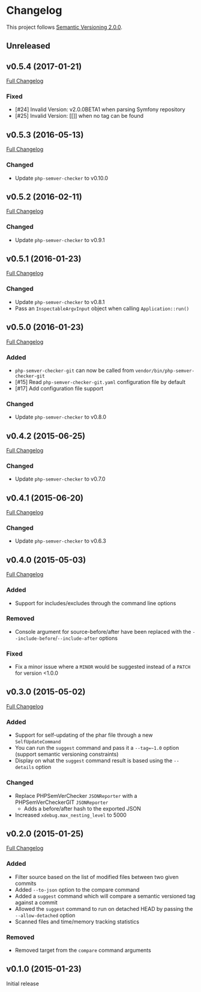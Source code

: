 # Changelog

This project follows [Semantic Versioning 2.0.0](http://semver.org/).

## <a name="unreleased"></a>Unreleased

## <a name="v0.5.4"></a>v0.5.4 (2017-01-21)
[Full Changelog](https://github.com/tomzx/php-semver-checker-git/compare/v0.5.3...v0.5.4)
### Fixed
* [#24] Invalid Version: v2.0.0BETA1 when parsing Symfony repository
* [#25] Invalid Version: [[]] when no tag can be found

## <a name="v0.5.3"></a>v0.5.3 (2016-05-13)
[Full Changelog](https://github.com/tomzx/php-semver-checker-git/compare/v0.5.2...v0.5.3)
### Changed
* Update `php-semver-checker` to v0.10.0

## <a name="v0.5.2"></a>v0.5.2 (2016-02-11)
[Full Changelog](https://github.com/tomzx/php-semver-checker-git/compare/v0.5.1...v0.5.2)
### Changed
* Update `php-semver-checker` to v0.9.1

## <a name="v0.5.1"></a>v0.5.1 (2016-01-23)
[Full Changelog](https://github.com/tomzx/php-semver-checker-git/compare/v0.5.0...v0.5.1)
### Changed
* Update `php-semver-checker` to v0.8.1
* Pass an `InspectableArgvInput` object when calling `Application::run()`

## <a name="v0.5.0"></a>v0.5.0 (2016-01-23)
[Full Changelog](https://github.com/tomzx/php-semver-checker-git/compare/v0.4.2...v0.5.0)
### Added
* `php-semver-checker-git` can now be called from `vendor/bin/php-semver-checker-git`
* [#15] Read `php-semver-checker-git.yaml` configuration file by default
* [#17] Add configuration file support

### Changed
* Update `php-semver-checker` to v0.8.0

## <a name="v0.4.2"></a>v0.4.2 (2015-06-25)
[Full Changelog](https://github.com/tomzx/php-semver-checker-git/compare/v0.4.1...v0.4.2)
### Changed
* Update `php-semver-checker` to v0.7.0

## <a name="v0.4.1"></a>v0.4.1 (2015-06-20)
[Full Changelog](https://github.com/tomzx/php-semver-checker-git/compare/v0.4.0...v0.4.1)
### Changed
* Update `php-semver-checker` to v0.6.3

## <a name="v0.4.0"></a>v0.4.0 (2015-05-03)
[Full Changelog](https://github.com/tomzx/php-semver-checker-git/compare/v0.3.0...v0.4.0)
### Added
* Support for includes/excludes through the command line options

### Removed
* Console argument for source-before/after have been replaced with the `--include-before`/`--include-after` options

### Fixed
* Fix a minor issue where a `MINOR` would be suggested instead of a `PATCH` for version <1.0.0

## <a name="v0.3.0"></a>v0.3.0 (2015-05-02)
[Full Changelog](https://github.com/tomzx/php-semver-checker-git/compare/v0.2.0...v0.3.0)
### Added
* Support for self-updating of the phar file through a new `SelfUpdateCommand`
* You can run the `suggest` command and pass it a `--tag=~1.0` option (support semantic versioning constraints)
* Display on what the `suggest` command result is based using the `--details` option

### Changed
* Replace PHPSemVerChecker `JSONReporter` with a PHPSemVerCheckerGIT `JSONReporter`
	* Adds a before/after hash to the exported JSON
* Increased `xdebug.max_nesting_level` to 5000

## <a name="v0.2.0"></a>v0.2.0 (2015-01-25)
[Full Changelog](https://github.com/tomzx/php-semver-checker-git/compare/v0.1.0...v0.2.0)
### Added
* Filter source based on the list of modified files between two given commits
* Added `--to-json` option to the compare command
* Added a `suggest` command which will compare a semantic versioned tag against a commit
* Allowed the `suggest` command to run on detached HEAD by passing the `--allow-detached` option
* Scanned files and time/memory tracking statistics

### Removed
* Removed target from the `compare` command arguments

## <a name="v0.1.0"></a>v0.1.0 (2015-01-23)

Initial release
